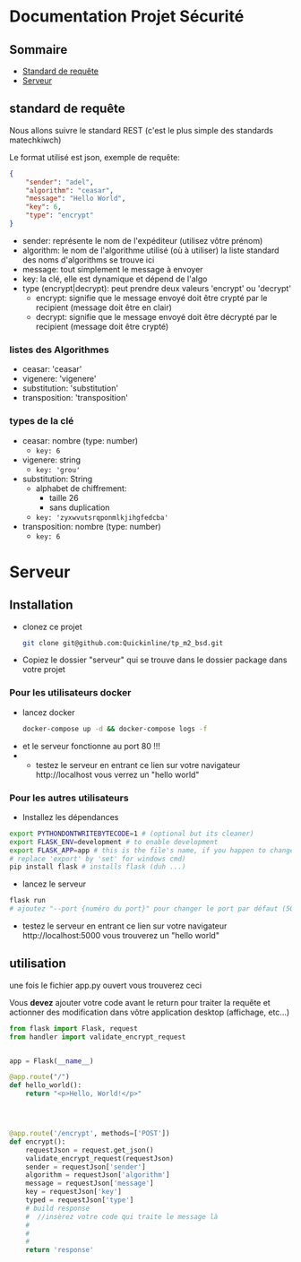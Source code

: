 # Documentation Projet Sécurité

## Sommaire

- [Standard de requête](#standard-de-requête)
- [Serveur](#serveur)


## standard de requête

Nous allons suivre le standard REST (c'est le plus simple des standards matechkiwch)

Le format utilisé est json,
exemple de requête:
```json
{
    "sender": "adel",
    "algorithm": "ceasar",
    "message": "Hello World",
    "key": 6,
    "type": "encrypt"
}
```

- sender: représente le nom de l'expéditeur (utilisez vôtre prénom)
- algorithm: le nom de l'algorithme utilisé (où à utiliser) la liste standard des noms d'algorithms se trouve ici
- message: tout simplement le message à envoyer
- key: la clé, elle est dynamique et dépend de l'algo
- type (encrypt|decrypt): peut prendre deux valeurs 'encrypt' ou 'decrypt'
  - encrypt: signifie que le message envoyé doit être crypté par le recipient (message doit être en clair)
  - decrypt: signifie que le message envoyé doit être décrypté par le recipient (message doit être crypté)

### listes des Algorithmes

- ceasar: 'ceasar'
- vigenere: 'vigenere'
- substitution: 'substitution'
- transposition: 'transposition'
<!-- - des: 'des' -->
<!-- - rsa: 'rsa' -->

### types de la clé

- ceasar: nombre (type: number)
  - `key: 6`
- vigenere: string
  - `key: 'grou'`
- substitution: String
  - alphabet de chiffrement:
    - taille 26
    - sans duplication
  - `key: 'zyxwvutsrqponmlkjihgfedcba' `
- transposition: nombre (type: number)
  - `key: 6`
<!-- - des: 'des' -->





# Serveur

## Installation

- clonez ce projet 
  ```bash 
  git clone git@github.com:Quickinline/tp_m2_bsd.git 
  ```
- Copiez le dossier "serveur" qui se trouve dans le dossier package dans votre projet 
### Pour les utilisateurs docker
  

- lancez docker
  ```bash 
  docker-compose up -d && docker-compose logs -f 
  ```
- et le serveur fonctionne au port 80 !!!
- - testez le serveur en entrant ce lien sur votre navigateur http://localhost vous verrez un "hello world"

### Pour les autres utilisateurs
  - Installez les dépendances
  ```sh
  export PYTHONDONTWRITEBYTECODE=1 # (optional but its cleaner)
  export FLASK_ENV=development # to enable development
  export FLASK_APP=app # this is the file's name, if you happen to change it, change this env as well
  # replace 'export' by 'set' for windows cmd)
  pip install flask # installs flask (duh ...)
  ```
  - lancez le serveur
  ```bash
  flask run 
  # ajoutez "--port {numéro du port}" pour changer le port par défaut (5000)
  ```
  - testez le serveur en entrant ce lien sur votre navigateur http://localhost:5000 vous trouverez un "hello world"

## utilisation

une fois le fichier app.py ouvert vous trouverez ceci

Vous **devez** ajouter votre code avant le return pour traiter la requête et actionner des modification dans vôtre application desktop (affichage, etc...) 

```python
from flask import Flask, request
from handler import validate_encrypt_request


app = Flask(__name__)

@app.route("/")
def hello_world():
    return "<p>Hello, World!</p>"




@app.route('/encrypt', methods=['POST'])
def encrypt():
    requestJson = request.get_json()
    validate_encrypt_request(requestJson)
    sender = requestJson['sender']
    algorithm = requestJson['algorithm']
    message = requestJson['message']
    key = requestJson['key']
    typed = requestJson['type']
    # build response
    #  //insèrez votre code qui traite le message là
    # 
    # 
    # 
    return 'response'


```